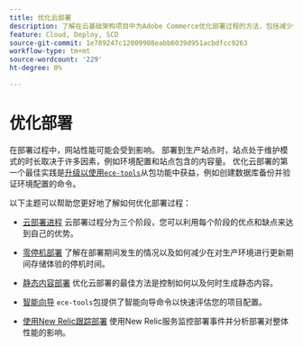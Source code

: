 ```yaml
---
title: 优化云部署
description: 了解在云基础架构项目中为Adobe Commerce优化部署过程的方法，包括减少停机时间、静态内容部署、基于方案的部署和智能向导。
feature: Cloud, Deploy, SCD
source-git-commit: 1e789247c12009908eabb6039d951acbdfcc9263
workflow-type: tm+mt
source-wordcount: '229'
ht-degree: 0%

---
```


# 优化部署

在部署过程中，网站性能可能会受到影响。 部署到生产站点时，站点处于维护模式的时长取决于许多因素，例如环境配置和站点包含的内容量。 优化云部署的第一个最佳实践是[升级以使用`ece-tools`](../dev-tools/install-package.md)从包功能中获益，例如创建数据库备份并验证环境配置的命令。

以下主题可以帮助您更好地了解如何优化部署过程：

- [云部署进程](process.md)
云部署过程分为三个阶段，您可以利用每个阶段的优点和缺点来达到自己的优势。

- [零停机部署](reduce-downtime.md)
了解在部署期间发生的情况以及如何减少在对生产环境进行更新期间存储体验的停机时间。

- [静态内容部署](static-content.md)
优化云部署的最佳方法是控制如何以及何时生成静态内容。

- [智能向导](smart-wizards.md)
`ece-tools`包提供了智能向导命令以快速评估您的项目配置。

- [使用New Relic跟踪部署](../monitor/track-deployments.md)
使用New Relic服务监控部署事件并分析部署对整体性能的影响。
